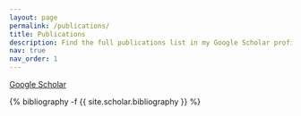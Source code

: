 ```yaml
---
layout: page
permalink: /publications/
title: Publications
description: Find the full publications list in my Google Scholar profile. 
nav: true
nav_order: 1
---
```

<a href="https://scholar.google.com/citations?user=1xlWA0UAAAAJ&hl=en&oi=ao">Google Scholar</a>
<!-- _pages/publications.md -->
<div class="publications">

{% bibliography -f {{ site.scholar.bibliography }} %}

</div>
